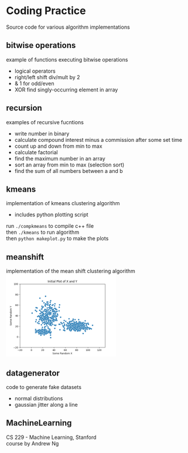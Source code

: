 
# Coding Practice

Source code for various algorithm implementations 

## bitwise operations
 example of functions executing bitwise operations 
 - logical operators
 - right/left shift div/mult by 2
 - & 1 for odd/even
 - XOR find singly-occurring element in array

## recursion
 examples of recursive fucntions 
 - write number in binary
 - calculate compound interest minus a commission
   after some set time
 - count up and down from min to max
 - calculate factorial
 - find the maximum number in an array
 - sort an array from min to max (selection sort)
 - find the sum of all numbers between a and b

## kmeans
 implementation of kmeans clustering algorithm 
  - includes python plotting script

 run `./compkmeans` to compile c++ file \
 then `./kmeans` to run algorithm \
 then `python makeplot.py` to make the plots

## meanshift
 implementation of the mean shift clustering algorithm \
 <img src="./meanshift/plots/animation.gif" width="300"  />

## datagenerator
 code to generate fake datasets
 - normal distributions
 - gaussian jitter along a line

## MachineLearning
 CS 229 - Machine Learning, Stanford \
 course by Andrew Ng
 
  
